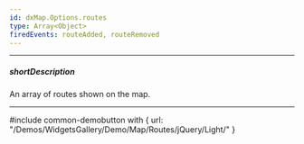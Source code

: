 ```yaml
---
id: dxMap.Options.routes
type: Array<Object>
firedEvents: routeAdded, routeRemoved
---
```

---
##### shortDescription
An array of routes shown on the map.

---
#include common-demobutton with {
    url: "/Demos/WidgetsGallery/Demo/Map/Routes/jQuery/Light/"
}